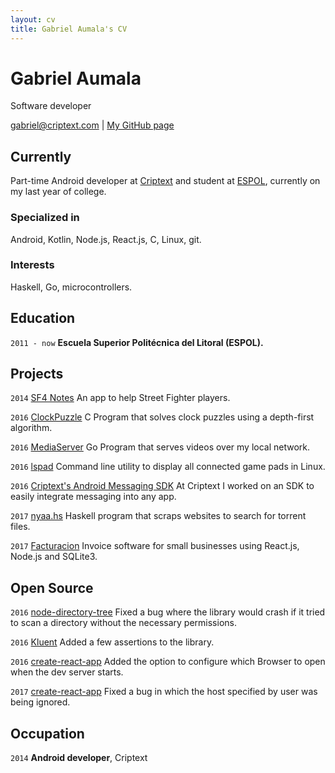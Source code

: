 ```yaml
---
layout: cv
title: Gabriel Aumala's CV
---
```

# Gabriel Aumala
Software developer

<div id="webaddress">
<a href="gabriel@criptext.com">gabriel@criptext.com</a>
| <a href="https://github.com/GAumala">My GitHub page</a>
</div>


## Currently

Part-time Android developer at [Criptext](https://criptext.com/) and student at
[ESPOL](http://www.espol.edu.ec/), currently on my last year of college.

### Specialized in

Android, Kotlin, Node.js, React.js, C, Linux, git.

### Interests

Haskell, Go, microcontrollers.


## Education

`2011 - now`
__Escuela Superior Politécnica del Litoral (ESPOL).__

## Projects

`2014` 
[SF4 Notes](https://play.google.com/store/apps/details?id=com.framedata.faviewer) 
An app to help Street Fighter players.

`2016`
[ClockPuzzle](https://github.com/GAumala/ClockPuzzle) 
C Program that solves clock puzzles using a depth-first algorithm.

`2016`
[MediaServer](https://github.com/GAumala/MediaServer)
Go Program that serves videos over my local network.

`2016`
[lspad](https://github.com/GAumala/lspad)
Command line utility to display all connected game pads in Linux.

`2016`
[Criptext's Android Messaging
  SDK](https://github.com/Criptext/Monkey-Chat-Android)
At Criptext I worked on an SDK to easily integrate messaging into any app.

`2017`
[nyaa.hs](https://github.com/GAumala/nyaa.hs)
Haskell program that scraps websites to search for torrent files.

`2017`
[Facturacion](https://github.com/GAumala/Facturacion)
Invoice software for small businesses using React.js, Node.js and SQLite3.

## Open Source 

`2016`
[node-directory-tree](https://github.com/mihneadb/node-directory-tree/pull/14)
Fixed a bug where the library would crash if it tried to scan a directory
without the necessary permissions.

`2016`
[Kluent](https://github.com/MarkusAmshove/Kluent/pull/16)
Added a few assertions to the library.

`2016`
[create-react-app](https://github.com/facebookincubator/create-react-app/pull/1148)
Added the option to configure which Browser to open when the dev server starts.

`2017`
[create-react-app](https://github.com/facebookincubator/create-react-app/pull/1301)
Fixed a bug in which the host specified by user was being ignored.

## Occupation

`2014`
__Android developer__, Criptext


<!-- ### Footer

Last updated: April 2017 -->


